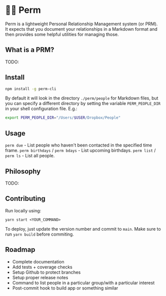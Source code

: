 # 💇‍♀️ Perm

Perm is a lightweight Personal Relationship Management system (or PRM). It expects that you
document your relationships in a Markdown format and then provides some helpful utilities for
managing those.

## What is a PRM?

TODO:

## Install

```sh
npm install -g perm-cli
```

By default it will look in the directory `./perm/people` for Markdown files, but you can specify
a different directory by setting the variable `PERM_PEOPLE_DIR` in your shell configuration file. E.g.:

```sh
export PERM_PEOPLE_DIR="/Users/$USER/Dropbox/People"
```

## Usage

`perm due` - List people who haven't been contacted in the specified time frame.
`perm birthdays` / `perm bdays` - List upcoming birthdays.
`perm list` / `perm ls` - List all people.

## Philosophy

TODO:

## Contributing

Run locally using:

`yarn start <YOUR_COMMAND>`

To deploy, just update the version number and commit to `main`. Make sure to run `yarn build` before
commiting.

## Roadmap

- Complete documentation
- Add tests + coverage checks
- Setup Github to protect branches
- Setup proper release notes
- Command to list people in a particular group/with a particular interest
- Post-commit hook to build app or something similar
